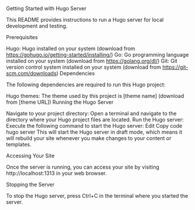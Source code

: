 Getting Started with Hugo Server

This README provides instructions to run a Hugo server for local development and testing.

Prerequisites

Hugo: Hugo installed on your system (download from https://gohugo.io/getting-started/installing/)
Go: Go programming language installed on your system (download from https://golang.org/dl/)
Git: Git version control system installed on your system (download from https://git-scm.com/downloads)
Dependencies

The following dependencies are required to run this Hugo project:

Hugo themes: The theme used by this project is [theme name] (download from [theme URL])
Running the Hugo Server

Navigate to your project directory: Open a terminal and navigate to the directory where your Hugo project files are located.
Run the Hugo server: Execute the following command to start the Hugo server:
Edit
Copy code
hugo server
This will start the Hugo server in draft mode, which means it will rebuild your site whenever you make changes to your content or templates.

Accessing Your Site

Once the server is running, you can access your site by visiting http://localhost:1313 in your web browser.

Stopping the Server

To stop the Hugo server, press Ctrl+C in the terminal where you started the server.
